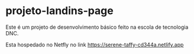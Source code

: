 # projeto-landins-page
Este é um projeto de desenvolvimento básico feito na escola de tecnologia DNC.

Esta hospedado no Netfly no link https://serene-taffy-cd344a.netlify.app